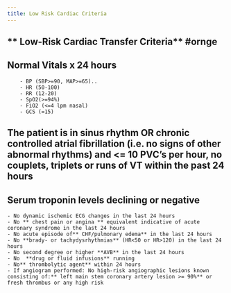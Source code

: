 ```yaml
---
title: Low Risk Cardiac Criteria
---
```


## ** Low-Risk Cardiac Transfer Criteria** #ornge
## **Normal Vitals x 24 hours**
        - BP (SBP>=90, MAP>=65)..
        - HR (50-100)
        - RR (12-20)
        - SpO2(>=94%)
        - FiO2 (<=4 lpm nasal)
        - GCS (=15)
## The patient is in **sinus rhythm** OR chronic controlled atrial fibrillation (i.e. no signs of other abnormal rhythms) and <= 10 PVC’s per hour, no couplets, triplets or runs of VT within the past 24 hours
## Serum **troponin levels declining** or negative
    - No dynamic ischemic ECG changes in the last 24 hours
    - No ** chest pain or angina ** equivalent indicative of acute coronary syndrome in the last 24 hours
    - No acute episode of** CHF/pulmonary edema** in the last 24 hours
    - No **brady- or tachydysrhythmias** (HR<50 or HR>120) in the last 24 hours
    - No second degree or higher **AVB** in the last 24 hours
    - No  **drug or fluid infusions** running
    - No** thrombolytic agent** within 24 hours
    - If angiogram performed: No high-risk angiographic lesions known consisting of:** left main stem coronary artery lesion >= 90%** or fresh thrombus or any high risk
